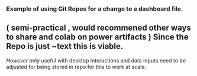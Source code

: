 ### Example of using Git Repos for a change to a dashboard file.

( semi-practical , would recommened other ways to share and colab on power artifacts ) Since the Repo is just ~text this is viable.<br>
---
<i>However </i> only useful with desktop interactions and data inputs need to be adjusted for being stored in repo for this to work at scale. 
